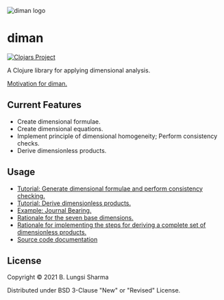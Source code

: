![diman logo](./resources/images/logo/diman.png)
# diman

[![Clojars Project](https://img.shields.io/clojars/v/diman.svg)](https://clojars.org/diman)

A Clojure library for applying dimensional analysis.

[Motivation for diman.](ProjectPlan.pdf)

## Current Features

- Create dimensional formulae.
- Create dimensional equations.
- Implement principle of dimensional homogeneity; Perform consistency checks.
- Derive dimensionless products.

## Usage

- [Tutorial: Generate dimensional formulae and perform consistency checking.](./doc/tutorial1.rst)
- [Tutorial: Derive dimensionless products.](./doc/tutorial2.rst)
- [Example: Journal Bearing.](./doc/tutorial3.rst)
- [Rationale for the seven base dimensions.](./doc/rationale1.rst)
- [Rationale for implementing the steps for deriving a complete set of dimensionless products.](./doc/rationale2.rst)
- [Source code documentation](https://cljdoc.org/d/diman/diman/0.0.2-Alpha)


## License

Copyright © 2021 B. Lungsi Sharma

Distributed under BSD 3-Clause "New" or "Revised" License.
